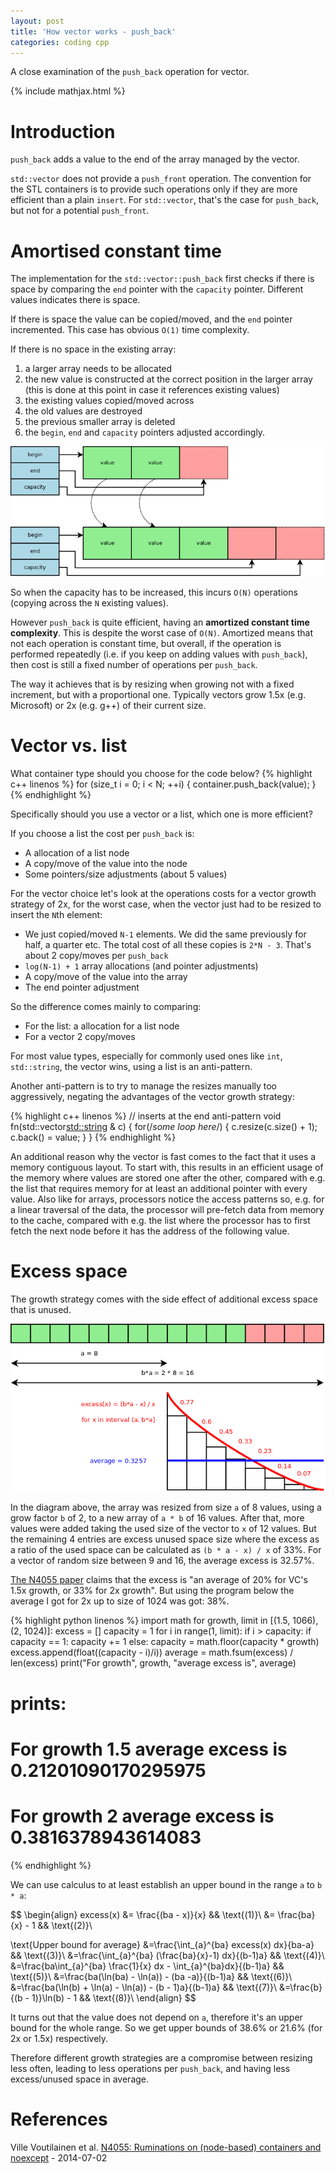 ```yaml
---
layout: post
title: 'How vector works - push_back'
categories: coding cpp
---
```


A close examination of the `push_back` operation for vector.

{% include mathjax.html %}


# Introduction

`push_back` adds a value to the end of the array managed by the vector.

`std::vector` does not provide a `push_front` operation. The convention for the
STL containers is to provide such operations only if they are more efficient
than a plain `insert`. For `std::vector`, that's the case for `push_back`, but
not for a potential `push_front`.


# Amortised constant time

The implementation for the `std::vector::push_back` first checks if there is
space by comparing the `end` pointer with the `capacity` pointer. Different
values indicates there is space.

If there is space the value can be copied/moved, and the `end` pointer
incremented. This case has obvious `O(1)` time complexity.

If there is no space in the existing array:
1. a larger array needs to be allocated
1. the new value is constructed at the correct position in the larger array
(this is done at this point in case it references existing values)
1. the existing values copied/moved across
1. the old values are destroyed
1. the previous smaller array is deleted
1. the `begin`, `end` and `capacity` pointers adjusted accordingly.

![Vector](/assets/2020-04-28-how-vector-works-push-back/01-resize.png)

So when the capacity has to be increased, this incurs `O(N)` operations
(copying across the `N` existing values).

However `push_back` is quite efficient, having an **amortized constant time
complexity**. This is despite the worst case of `O(N)`. Amortized means that
not each operation is constant time, but overall, if the operation is performed
repeatedly (i.e. if you keep on adding values with `push_back`), then cost is
still a fixed number of operations per `push_back`.

The way it achieves that is by resizing when growing not with a fixed
increment, but with a proportional one. Typically vectors grow 1.5x (e.g.
Microsoft) or 2x (e.g. g++) of their current size.


# Vector vs. list

What container type should you choose for the code below?
{% highlight c++ linenos %}
for (size_t i = 0; i < N; ++i) {
  container.push_back(value);
}
{% endhighlight %}

Specifically should you use a vector or a list, which one is more efficient?

If you choose a list the cost per `push_back` is:
- A allocation of a list node
- A copy/move of the value into the node
- Some pointers/size adjustments (about 5 values)

For the vector choice let's look at the operations costs for a vector growth
strategy of 2x, for the worst case, when the vector just had to be resized to
insert the `N`th element:
- We just copied/moved `N-1` elements. We did the same previously for half, a
  quarter etc. The total cost of all these copies is `2*N - 3`. That's about 2
  copy/moves per `push_back`
- `log(N-1) + 1` array allocations (and pointer adjustments)
- A copy/move of the value into the array
- The end pointer adjustment

So the difference comes mainly to comparing:
- For the list: a allocation for a list node
- For a vector 2 copy/moves

For most value types, especially for commonly used ones like `int`,
`std::string`, the vector wins, using a list is an anti-pattern.

Another anti-pattern is to try to manage the resizes manually too aggressively,
negating the advantages of the vector growth strategy:

{% highlight c++ linenos %}
// inserts at the end anti-pattern
void fn(std::vector<std::string> & c)
{
  for(/*some loop here*/) 
  {
    c.resize(c.size() + 1);
    c.back() = value;
  }
}
{% endhighlight %}

An additional reason why the vector is fast comes to the fact that it uses a
memory contiguous layout. To start with, this results in an efficient usage of
the memory where values are stored one after the other, compared with e.g. the
list that requires memory for at least an additional pointer with every value.
Also like for arrays, processors notice the access patterns so, e.g. for a
linear traversal of the data, the processor will pre-fetch data from memory to
the cache, compared with e.g. the list where the processor has to first fetch
the next node before it has the address of the following value.


# Excess space

The growth strategy comes with the side effect of additional excess space that
is unused.

![Resize](/assets/2020-04-28-how-vector-works-push-back/02-integral.png)

In the diagram above, the array was resized from size `a` of 8 values, using a
grow factor `b` of 2, to a new array of `a * b` of 16 values. After that, more
values were added taking the used size of the vector to `x` of 12 values. But
the remaining 4 entries are excess unused space size where the excess as a
ratio of the used space can be calculated as `(b * a - x) / x` of 33%. For a
vector of random size between 9 and 16, the average excess is 32.57%.

[The N4055 paper][N4055] claims that the excess is "an average of 20% for VC's
1.5x growth, or 33% for 2x growth". But using the program below the average I
got for 2x up to size of 1024 was got: 38%.

{% highlight python linenos %}
import math
for growth, limit in [(1.5, 1066), (2, 1024)]:
  excess = []
  capacity = 1
  for i in range(1, limit):
    if i > capacity:
        if capacity == 1:
            capacity += 1
        else:
            capacity = math.floor(capacity * growth)
    excess.append(float((capacity - i)/i))
  average = math.fsum(excess) / len(excess)
  print("For growth", growth, "average excess is", average)
# prints:
# For growth 1.5 average excess is 0.21201090170295975
# For growth 2 average excess is 0.3816378943614083
{% endhighlight %}

We can use calculus to at least establish an upper bound in the range `a` to `b * a`:

$$
\begin{align}
  excess(x) &= \frac{(ba - x)}{x} && \text{(1)}\\
  &= \frac{ba}{x} - 1 && \text{(2)}\\

\text{Upper bound for average}
&=\frac{\int_{a}^{ba} excess(x) dx}{ba-a} && \text{(3)}\\
&=\frac{\int_{a}^{ba} (\frac{ba}{x}-1) dx}{(b-1)a} && \text{(4)}\\
&=\frac{ba\int_{a}^{ba} \frac{1}{x} dx - \int_{a}^{ba}dx}{(b-1)a} && \text{(5)}\\
&=\frac{ba(\ln(ba) - \ln(a)) - (ba -a)}{(b-1)a} && \text{(6)}\\
&=\frac{ba(\ln(b) + \ln(a) - \ln(a)) - (b - 1)a}{(b-1)a} && \text{(7)}\\
&=\frac{b}{(b - 1)}\ln(b) - 1 && \text{(8)}\\
\end{align}
$$

It turns out that the value does not depend on `a`, therefore it's an upper
bound for the whole range. So we get upper bounds of 38.6% or 21.6% (for 2x or 1.5x)
respectively.

Therefore different growth strategies are a compromise between resizing less
often, leading to less operations per `push_back`, and having less
excess/unused space in average.


# References

Ville Voutilainen et al. [N4055: Ruminations on (node-based) containers and
noexcept][N4055] - 2014-07-02

[N4055]: https://isocpp.org/files/papers/N4055.html

